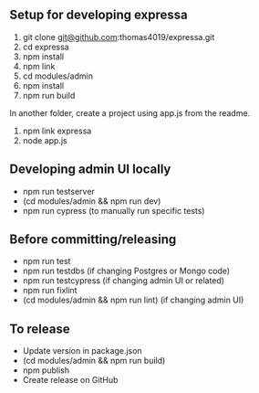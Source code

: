 ## Setup for developing expressa
1. git clone git@github.com:thomas4019/expressa.git
1. cd expressa
1. npm install
1. npm link
1. cd modules/admin
1. npm install
1. npm run build

In another folder, create a project using app.js from the readme.
1. npm link expressa
1. node app.js

## Developing admin UI locally
* npm run testserver
* (cd modules/admin && npm run dev)
* npm run cypress (to manually run specific tests)

## Before committing/releasing
* npm run test
* npm run testdbs (if changing Postgres or Mongo code)
* npm run testcypress (if changing admin UI or related)
* npm run fixlint
* (cd modules/admin && npm run lint) (if changing admin UI)

## To release
* Update version in package.json
* (cd modules/admin && npm run build)
* npm publish
* Create release on GitHub
